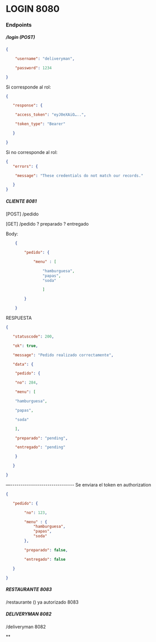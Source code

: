 # LOGIN 8080

### Endpoints

##### /login (POST)

```json 
{

    "username": "deliveryman",

    "password": 1234

}
```


Si corresponde al rol:

```json
{

   "response": {

    "access_token": "eyJ0eXAiO…..",

    "token_type": "Bearer"

   }

}
```


Si no corresponde al rol:

``` json
{
   "errors": {

    "message": "These credentials do not match our records."

   }
}
```


##### CLIENTE 8081

[POST]  /pedido

[GET]  /pedido ? preparado ? entregado

Body:

``` json 
    {

        "pedido": {

            "menu" : [

                "hamburguesa",
                "papas",
                "soda"

                ]

        }

    }
```


RESPUESTA

```json 
{

   "statuscode": 200,

   "ok": true,

   "message": "Pedido realizado correctamente",

   "data": {

    "pedido": {

    "no": 284,

    "menu": [

    "hamburguesa",

    "papas",

    "soda"

    ],

    "preparado": "pending",

    "entregado": "pending"

    }

   }

}
```

—------------------------------- Se enviara el token en authorization

```json
{

   "pedido": {

        "no": 123,

        "menu" : {
            "hamburguesa",
            "papas",
            "soda"
        },

        "preparado": false,

        "entregado": false

   }

}
```

##### RESTAURANTE 8083

/restaurante () ya autorizado  8083


##### DELIVERYMAN 8082

/deliveryman   8082

**
